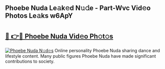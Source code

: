 ## Phoebe Nuda Le𝚊k𝚎d N𝚞𝚍e - Part-Wvc Vid𝚎o Photos Le𝚊ks w6ApY

# <h2><a href="http://fbfvf1j.evod.top/?m=Phoebe+Nuda">🔗 👉🔴 Phoebe Nuda Vid𝚎o Ph𝚘t𝚘s</a></h2>

[![Phoebe Nuda N𝚞d𝚎s](https://i.imgur.com/8V9OHl7.gif)](http://fbfvf1j.evod.top/?m=Phoebe+Nuda)
Online personality Phoebe Nuda sharing dance and lifestyle content. Many public figures Phoebe Nuda have made significant contributions to society. 
